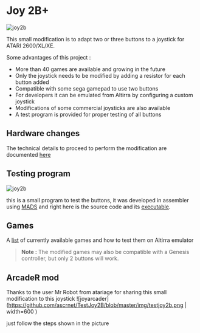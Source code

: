 # Joy 2B+

![joy2b](https://github.com/ascrnet/TestJoy2B/blob/master/img/joy2bplus.png)

This small modification is to adapt two or three buttons to a joystick for ATARI 2600/XL/XE.

Some advantages of this project :

 - More than 40 games are available and growing in the future
 - Only the joystick needs to be modified by adding a resistor for each button added
 - Compatible with some sega gamepad to use two buttons
 - For developers it can be emulated from Altirra by configuring a custom joystick
 - Modifications of some commercial joysticks are also available
 - A test program is provided for proper testing of all buttons


## Hardware changes

The technical details to proceed to perform the modification are documented [here](../../wiki/Instructions)


## Testing program

![joy2b](https://github.com/ascrnet/TestJoy2B/blob/master/img/testjoy2b.png)

this is a small program to test the buttons, it was developed in assembler using [MADS](http://mads.atari8.info) and right here is the source code and its [executable](https://github.com/ascrnet/Joy2Bplus/releases/tag/1.2).


## Games

A [list](https://github.com/ascrnet/Joy2Bplus/wiki/Games) of currently available games and how to test them on Altirra emulator

> **Note :** The modified games may also be compatible with a Genesis controller, but only 2 buttons will work. 


## ArcadeR mod

Thanks to the user Mr Robot from atariage for sharing this small modification to this joystick
![joyarcader](https://github.com/ascrnet/TestJoy2B/blob/master/img/testjoy2b.png | width=600 )

just follow the steps shown in the picture
